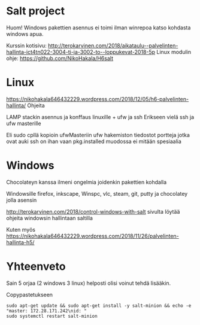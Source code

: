 # Salt project
Huom! Windows pakettien asennus ei toimi ilman winrepoa katso kohdasta windows apua.

Kurssin kotisivu: http://terokarvinen.com/2018/aikataulu--palvelinten-hallinta-ict4tn022-3004-ti-ja-3002-to--loppukevat-2018-5p
Linux modulin ohje: https://github.com/NikoHakala/H6salt


# Linux

https://nikohakala646432229.wordpress.com/2018/12/05/h6-palvelinten-hallinta/ Ohjeita

LAMP stackin asennus ja konffaus linuxille + ufw ja ssh
Erikseen vielä ssh ja ufw masterille

Eli sudo cpllä kopioin ufwMasteriin ufw hakemiston tiedostot portteja jotka ovat auki
ssh on ihan vaan pkg.installed muodossa ei mitään spesiaalia


# Windows

Chocolateyn kanssa ilmeni ongelmia joidenkin pakettien kohdalla

Windowsille firefox, inkscape, Winspc, vlc, steam, git, putty ja chocolatey jolla asensin 

http://terokarvinen.com/2018/control-windows-with-salt sivulta löytää ohjeita windowsin hallintaan saltilla

Kuten myös https://nikohakala646432229.wordpress.com/2018/11/26/palvelinten-hallinta-h5/

# Yhteenveto

Sain 5 orjaa (2 windows 3 linux) helposti olisi voinut tehdä lisääkin.

Copypastetukseen

	sudo apt-get update && sudo apt-get install -y salt-minion && echo -e "master: 172.28.171.242\nid: "
	sudo systemctl restart salt-minion
